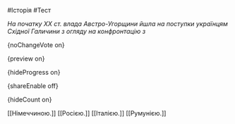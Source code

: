 #Історія #Тест

*На початку XX ст. влада Австро-Угорщини йшла на поступки українцям Східної Галичини з огляду на конфронтацію з*

{noChangeVote on}

{preview on}

{hideProgress on}

{shareEnable off}

{hideCount on}

[[Німеччиною.]]
[[Росією.]]
[[Італією.]]
[[Румунією.]]
